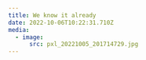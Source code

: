 ```yaml
---
title: We know it already
date: 2022-10-06T10:22:31.710Z
media:
  - image:
      src: pxl_20221005_201714729.jpg
---
```

